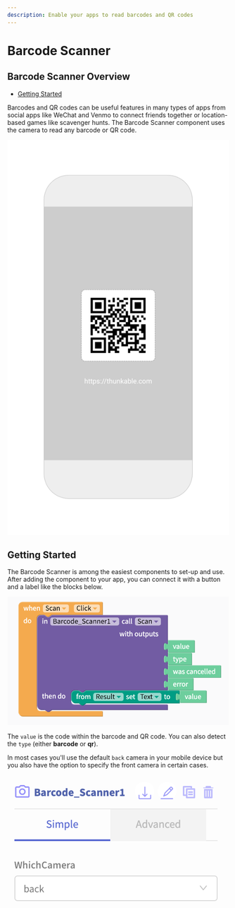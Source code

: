 ```yaml
---
description: Enable your apps to read barcodes and QR codes
---
```


# Barcode Scanner

## Barcode Scanner Overview

* [Getting Started](barcode-scanner.md#getting-started)

Barcodes and QR codes can be useful features in many types of apps from social apps like WeChat and Venmo to connect friends together or location-based games like scavenger hunts. The Barcode Scanner component uses the camera to read any barcode or QR code.

![](.gitbook/assets/thunkable-play-store-screenshots-1080-x-1920-17.png)

## Getting Started

The Barcode Scanner is among the easiest components to set-up and use. After adding the component to your app, you can connect it with a button and a label like the blocks below.

![](.gitbook/assets/screen-shot-2019-10-24-at-1.39.04-pm.png)

The `value` is the code within the barcode and QR code. You can also detect the `type` \(either **barcode** or **qr**\). 

In most cases you'll use the default `back` camera in your mobile device but you also have the option to specify the front camera in certain cases.

![](.gitbook/assets/screen-shot-2019-10-24-at-1.43.37-pm.png)

